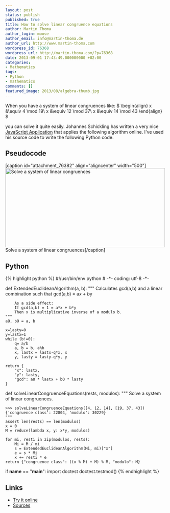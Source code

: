 ```yaml
---
layout: post
status: publish
published: true
title: How to solve linear congruence equations
author: Martin Thoma
author_login: moose
author_email: info@martin-thoma.de
author_url: http://www.martin-thoma.com
wordpress_id: 76368
wordpress_url: http://martin-thoma.com/?p=76368
date: 2013-09-01 17:43:49.000000000 +02:00
categories:
- Mathematics
tags:
- Python
- mathematics
comments: []
featured_image: 2013/08/algebra-thumb.jpg
---
```

When you have a system of linear congruences like:
$
\begin{align}
x &\equiv 4 \mod 19\\
x &\equiv 12 \mod 37\\
x &\equiv 14 \mod 43
\end{align}
$

you can solve it quite easily.
Johannes Schickling has written a very nice <a href="http://schickling.github.io/algorithms/#/chinese-remainder-theorem">JavaScript Application</a> that applies the following algorithm online. I've used his source code to write the following Python code.

<h2>Pseudocode</h2>
[caption id="attachment_76382" align="aligncenter" width="500"]<a href="http://martin-thoma.com/wp-content/uploads/2013/09/SolveLinearCongruences.png"><img src="http://martin-thoma.com/wp-content/uploads/2013/09/SolveLinearCongruences.png" alt="Solve a system of linear congruences" width="500" height="247" class="size-full wp-image-76382" /></a> Solve a system of linear congruences[/caption]

<h2>Python</h2>
{% highlight python %}
#!/usr/bin/env python
# -*- coding: utf-8 -*-

def ExtendedEuclideanAlgorithm(a, b):
	"""
		Calculates gcd(a,b) and a linear combination such that
		gcd(a,b) = a*x + b*y

		As a side effect:
		If gcd(a,b) = 1 = a*x + b*y
		Then x is multiplicative inverse of a modulo b.
	"""
	aO, bO = a, b

	x=lasty=0
	y=lastx=1
	while (b!=0):
		q= a/b
		a, b = b, a%b
		x, lastx = lastx-q*x, x
		y, lasty = lasty-q*y, y

	return {
		"x": lastx,
		"y": lasty,
		"gcd": aO * lastx + bO * lasty
	}

def solveLinearCongruenceEquations(rests, modulos):
	"""
	Solve a system of linear congruences.

	>>> solveLinearCongruenceEquations([4, 12, 14], [19, 37, 43])
	{'congruence class': 22804, 'modulo': 30229}
	"""
	assert len(rests) == len(modulos)
	x = 0
	M = reduce(lambda x, y: x*y, modulos)

	for mi, resti in zip(modulos, rests):
		Mi = M / mi
		s = ExtendedEuclideanAlgorithm(Mi, mi)["x"]
		e = s * Mi
		x += resti * e
	return {"congruence class": ((x % M) + M) % M, "modulo": M}

if __name__ == "__main__":
	import doctest
	doctest.testmod()
{% endhighlight %}

<h2>Links</h2>
<ul>
  <li><a href="http://schickling.github.io/algorithms/#/chinese-remainder-theorem">Try it online</a></li>
  <li><a href="https://github.com/MartinThoma/LaTeX-examples/tree/master/source-code/Pseudocode/SolveLinearCongruences">Sources</a></li>
</ul>
